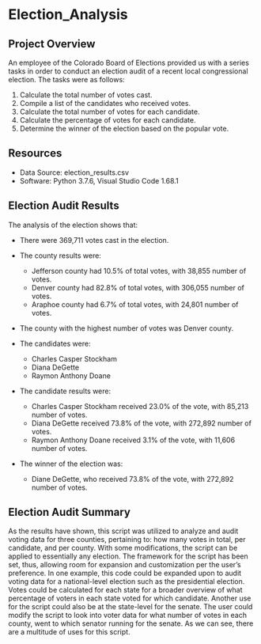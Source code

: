 # Election_Analysis

## Project Overview
An employee of the Colorado Board of Elections provided us with a series tasks in order to conduct an election audit of a recent local congressional election. The tasks were as follows:

1. Calculate the total number of votes cast.
2. Compile a list of the candidates who received votes.
3. Calculate the total number of votes for each candidate.
4. Calculate the percentage of votes for each candidate.
5. Determine the winner of the election based on the popular vote.

## Resources
* Data Source: election_results.csv
* Software: Python 3.7.6, Visual Studio Code 1.68.1

## Election Audit Results
The analysis of the election shows that:
* There were 369,711 votes cast in the election.

* The county results were:
  * Jefferson county had 10.5% of total votes, with 38,855 number of votes.
  * Denver county had 82.8% of total votes, with 306,055 number of votes.
  * Araphoe county had 6.7% of total votes, with 24,801 number of votes.
* The county with the highest number of votes was Denver county.

* The candidates were:
  * Charles Casper Stockham
  * Diana DeGette
  * Raymon Anthony Doane

* The candidate results were:
  * Charles Casper Stockham received 23.0% of the vote, with 85,213 number of votes.
  * Diana DeGette received 73.8% of the vote, with 272,892 number of votes.
  * Raymon Anthony Doane received 3.1% of the vote, with 11,606 number of votes.

* The winner of the election was:
  * Diane DeGette, who received 73.8% of the vote, with 272,892 number of votes.

## Election Audit Summary
As the results have shown, this script was utilized to analyze and audit voting data for three counties, pertaining to: how many votes in total, per candidate, and per county. With some modifications, the script can be applied to essentially any election. The framework for the script has been set, thus, allowing room for expansion and customization per the user’s preference. In one example, this code could be expanded upon to audit voting data for a national-level election such as the presidential election. Votes could be calculated for each state for a broader overview of what percentage of voters in each state voted for which candidate. Another use for the script could also be at the state-level for the senate. The user could modify the script to look into voter data for what number of votes in each county, went to which senator running for the senate. As we can see, there are a multitude of uses for this script.
